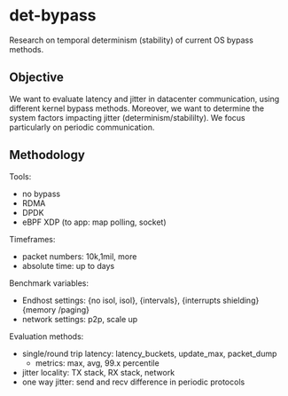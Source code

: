 # det-bypass
Research on temporal determinism (stability) of current OS bypass methods.

## Objective
We want to evaluate latency and jitter in datacenter communication, using different
kernel bypass methods. Moreover, we want to determine the system factors impacting
jitter (determinism/stabililty). We focus particularly on periodic communication. 

## Methodology
Tools:
- no bypass
- RDMA
- DPDK
- eBPF XDP (to app: map polling, socket)

Timeframes:
- packet numbers: 10k,1mil, more
- absolute time: up to days

Benchmark variables: 
- Endhost settings: {no isol, isol}, {intervals}, {interrupts shielding} {memory
/paging}
- network settings: p2p, scale up

Evaluation methods: 
- single/round trip latency: latency_buckets, update_max, packet_dump
    - metrics: max, avg, 99.x percentile  
- jitter locality: TX stack, RX stack, network
- one way jitter: send and recv difference in periodic protocols
